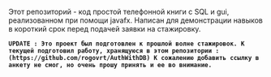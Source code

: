 Этот репозиторий - код простой телефонной книги с SQL и gui, реализованном при помощи javafx.
Написан для демонстрации навыков в короткий срок перед подачей заявки на стажировку.

**`UPDATE : Это проект был подготовлен к прошлой волне стажировок. К текущей подготовил работу, хранящуюся в этом репозитории : (https://github.com/rogovrt/AuthWithDB)
К сожалению добавить ссылку в анкету не смог, но очень прошу принять и ее во внимание.`**
